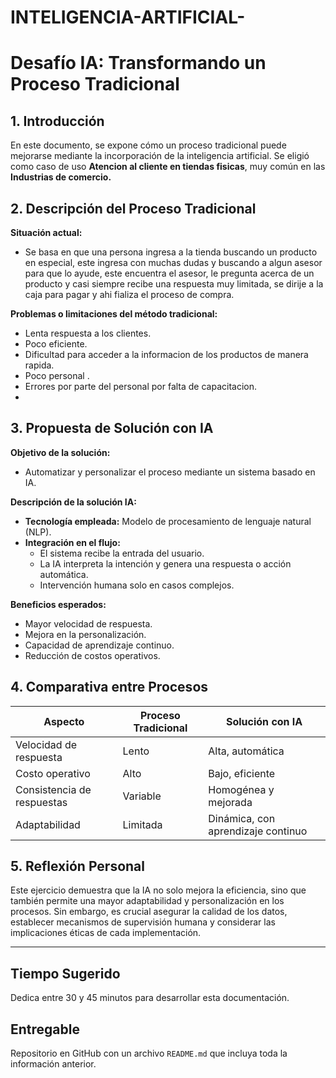 # INTELIGENCIA-ARTIFICIAL-

# Desafío IA: Transformando un Proceso Tradicional

## 1. Introducción
En este documento, se expone cómo un proceso tradicional puede mejorarse mediante la incorporación de la inteligencia artificial. Se eligió como caso de uso **Atencion al cliente en tiendas fisicas**, muy común en las **Industrias de comercio.**

## 2. Descripción del Proceso Tradicional
**Situación actual:**  
- Se basa en que una persona ingresa a la tienda buscando un producto en especial, este ingresa con muchas dudas y buscando a algun asesor para que lo ayude, este encuentra el asesor, le pregunta acerca de un producto y casi siempre recibe una respuesta muy limitada, se dirije a la caja para pagar y ahi fializa el proceso de compra.
  

**Problemas o limitaciones del método tradicional:**  
- Lenta respuesta a los clientes.  
- Poco eficiente.  
- Dificultad para acceder a la informacion de los productos de manera rapida.  
- Poco personal .
- Errores por parte del personal por falta de capacitacion.
- 

## 3. Propuesta de Solución con IA
**Objetivo de la solución:**  
- Automatizar y personalizar el proceso mediante un sistema basado en IA.

**Descripción de la solución IA:**  
- **Tecnología empleada:** Modelo de procesamiento de lenguaje natural (NLP).  
- **Integración en el flujo:**
  - El sistema recibe la entrada del usuario.
  - La IA interpreta la intención y genera una respuesta o acción automática.
  - Intervención humana solo en casos complejos.

**Beneficios esperados:**  
- Mayor velocidad de respuesta.  
- Mejora en la personalización.  
- Capacidad de aprendizaje continuo.  
- Reducción de costos operativos.

## 4. Comparativa entre Procesos

| Aspecto                    | Proceso Tradicional              | Solución con IA                         |
|----------------------------|----------------------------------|-----------------------------------------|
| Velocidad de respuesta     | Lento                            | Alta, automática                        |
| Costo operativo            | Alto                             | Bajo, eficiente                         |
| Consistencia de respuestas | Variable                         | Homogénea y mejorada                   |
| Adaptabilidad              | Limitada                         | Dinámica, con aprendizaje continuo     |

## 5. Reflexión Personal

Este ejercicio demuestra que la IA no solo mejora la eficiencia, sino que también permite una mayor adaptabilidad y personalización en los procesos. Sin embargo, es crucial asegurar la calidad de los datos, establecer mecanismos de supervisión humana y considerar las implicaciones éticas de cada implementación.

---

## Tiempo Sugerido

Dedica entre 30 y 45 minutos para desarrollar esta documentación.

## Entregable

Repositorio en GitHub con un archivo `README.md` que incluya toda la información anterior.
